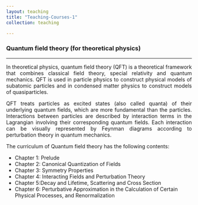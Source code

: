 ```yaml
---
layout: teaching
title: "Teaching-Courses-1"
collection: teaching

---
```


### Quantum field theory (for theoretical physics)


- - -

<p align="justify">In theoretical physics, quantum field theory (QFT) is a theoretical framework that combines classical field theory, special relativity and quantum mechanics. QFT is used in particle physics to construct physical models of subatomic particles and in condensed matter physics to construct models of quasiparticles.</p>

<p align="justify">QFT treats particles as excited states (also called quanta) of their underlying quantum fields, which are more fundamental than the particles. Interactions between particles are described by interaction terms in the Lagrangian involving their corresponding quantum fields. Each interaction can be visually represented by Feynman diagrams according to perturbation theory in quantum mechanics.</p>

<p align="justify">The curriculum of Quantum field theory has the following contents:</p>

+ Chapter 1: Prelude
+ Chapter 2: Canonical Quantization of Fields						        
+ Chapter 3: Symmetry Properties
+ Chapter 4: Interacting Fields and Perturbation Theory
+ Chapter 5:Decay and Lifetime, Scattering and Cross Section
+ Chapter 6: Perturbative Approximation in the Calculation of Certain Physical Processes, and Renormalization
